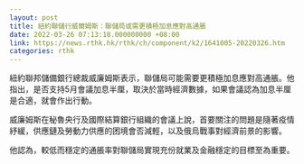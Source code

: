 ```yaml
---
layout: post
title: 紐約聯儲行威爾姆斯：聯儲局或需更積極加息應對高通脹
date: 2022-03-26 07:13:18.000000000 +08:00
link: https://news.rthk.hk/rthk/ch/component/k2/1641005-20220326.htm
categories: rthk
---
```


紐約聯邦儲備銀行總裁威廉姆斯表示，聯儲局可能需要更積極加息應對高通脹。他指出，是否支持5月會議加息半厘，取決於當時經濟數據，如果會議認為加息半厘是合適，就會作出行動。

威廉姆斯在秘魯央行及國際結算銀行組織的會議上說，首要關注的問題是隨著疫情紓緩，供應鏈及勞動力供應的困境會否減輕，以及俄烏戰事對經濟前景的影響。

他認為，較低而穩定的通脹率對聯儲局實現充份就業及金融穩定的目標至為重要。
